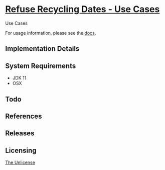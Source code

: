# [Refuse Recycling Dates - Use Cases](https://github.com/chrisdenman/rrd-usecases)

Use Cases

For usage information, please see the [docs](https://chrisdenman.github.io/rrd-usecases/.).


## Implementation Details


## System Requirements

-   JDK 11
-   OSX


## Todo


## References


## Releases


## Licensing

[The Unlicense](LICENSE)
